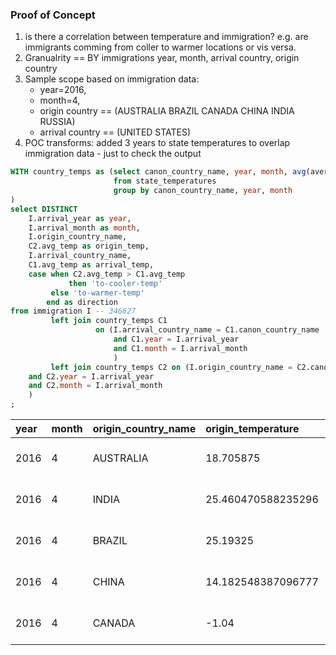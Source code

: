 
### Proof of Concept
1. is there a correlation between temperature and immigration?  e.g. are immigrants comming from coller to warmer locations or vis versa.
2. Granualrity == BY immigrations year, month, arrival country, origin country
3. Sample scope based on immigration data:
    * year=2016,
    * month=4,
    * origin country == (AUSTRALIA BRAZIL CANADA CHINA INDIA RUSSIA)
    * arrival country == (UNITED STATES)
4. POC transforms: added 3 years to state temperatures to overlap immigration data - just to check the output

```sql
WITH country_temps as (select canon_country_name, year, month, avg(average_temp) as avg_temp
                       from state_temperatures
                       group by canon_country_name, year, month
)
select DISTINCT
    I.arrival_year as year,
    I.arrival_month as month,
    I.origin_country_name,
    C2.avg_temp as origin_temp,
    I.arrival_country_name,
    C1.avg_temp as arrival_temp,
    case when C2.avg_temp > C1.avg_temp
             then 'to-cooler-temp'
         else 'to-warmer-temp'
        end as direction
from immigration I -- 346627
         left join country_temps C1
                   on (I.arrival_country_name = C1.canon_country_name
                       and C1.year = I.arrival_year
                       and C1.month = I.arrival_month
                       )
         left join country_temps C2 on (I.origin_country_name = C2.canon_country_name
    and C2.year = I.arrival_year
    and C2.month = I.arrival_month
    )
;
```

| year | month | origin\_country\_name | origin\_temperature | arrival\_country\_name | arrival\_temperature | direction |
| :--- | :--- | :--- |:--------------------| :--- |:---------------------| :--- |
| 2016 | 4 | AUSTRALIA | 18.705875           | UNITED STATES | 12.007411764705878   | to-cooler-temp |
| 2016 | 4 | INDIA | 25.460470588235296  | UNITED STATES | 12.007411764705878   | to-cooler-temp |
| 2016 | 4 | BRAZIL | 25.19325            | UNITED STATES | 12.007411764705878   | to-cooler-temp |
| 2016 | 4 | CHINA | 14.182548387096777  | UNITED STATES | 12.007411764705878   | to-cooler-temp |
| 2016 | 4 | CANADA | -1.04               | UNITED STATES | 12.007411764705878   | to-warmer-temp |




